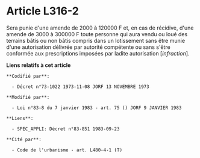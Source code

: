 # Article L316-2

Sera punie d'une amende de 2000 à 120000 F et, en cas de récidive, d'une amende de 3000 à 300000 F toute personne qui aura
vendu ou loué des terrains bâtis ou non bâtis compris dans un lotissement sans être munie d'une autorisation délivrée par
autorité compétente ou sans s'être conformée aux prescriptions imposées par ladite autorisation [*infraction*].

**Liens relatifs à cet article**

	**Codifié par**:

	  - Décret n°73-1022 1973-11-08 JORF 13 NOVEMBRE 1973

	**Modifié par**:

	  - Loi n°83-8 du 7 janvier 1983 - art. 75 () JORF 9 JANVIER 1983

	**Liens**:

	  - SPEC_APPLI: Décret n°83-851 1983-09-23

	**Cité par**:

	  - Code de l'urbanisme - art. L480-4-1 (T)
